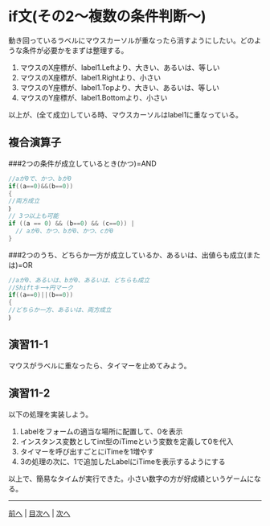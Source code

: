 # if文(その2～複数の条件判断～)
動き回っているラベルにマウスカーソルが重なったら消すようにしたい。どのような条件が必要かをまずは整理する。

1. マウスのX座標が、label1.Leftより、大きい、あるいは、等しい
2. マウスのX座標が、label1.Rightより、小さい
3. マウスのY座標が、label1.Topより、大きい、あるいは、等しい
4. マウスのY座標が、label1.Bottomより、小さい

以上が、(全て成立)している時、マウスカーソルはlabel1に重なっている。

## 複合演算子

###2つの条件が成立しているとき(かつ)=AND

```cs
//aが0で、かつ、bが0
if((a==0)&&(b==0))
{
//両方成立
｝
// 3つ以上も可能
if ((a == 0) && (b==0) && (c==0)) |
  // aが0、かつ、bが0、かつ、cが0
}
```

###2つのうち、どちらか一方が成立しているか、あるいは、出値らも成立(または)=OR

```cs
//aが0、あるいは、bが0、あるいは、どちらも成立
//Shiftキー+円マーク
if((a==0)||(b==0))
{
//どちらか一方、あるいは、両方成立
｝
```

## 演習11-1
マウスがラベルに重なったら、タイマーを止めてみよう。

## 演習11-2
以下の処理を実装しよう。

1.	Labelをフォームの適当な場所に配置して、0を表示
2.	インスタンス変数としてint型のiTimeという変数を定義して0を代入
3.	タイマーを呼び出すごとにiTimeを1増やす
4.	3の処理の次に、1で追加したLabelにiTimeを表示するようにする

以上で、簡易なタイムが実行できた。小さい数字の方が好成績というゲームになる。

---

[前へ](10.md) | [目次へ](README.md#%E7%9B%AE%E6%AC%A1) | [次へ](12.md)
